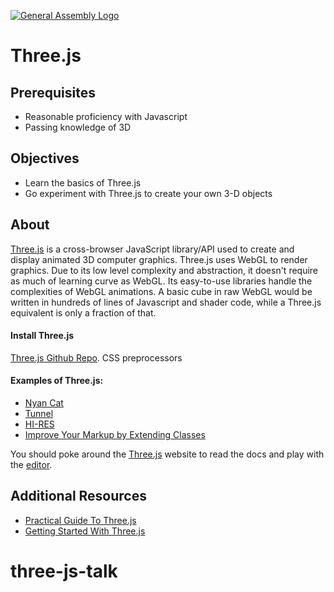 [![General Assembly Logo](https://camo.githubusercontent.com/1a91b05b8f4d44b5bbfb83abac2b0996d8e26c92/687474703a2f2f692e696d6775722e636f6d2f6b6538555354712e706e67)](https://generalassemb.ly/education/web-development-immersive)

# Three.js

## Prerequisites

-   Reasonable proficiency with Javascript
-   Passing knowledge of 3D

## Objectives

-   Learn the basics of Three.js
-   Go experiment with Three.js to create your own 3-D objects

## About

[Three.js](threejs.org) is a cross-browser JavaScript library/API used to create and display animated 3D computer graphics. Three.js uses WebGL to render graphics. Due to its low level complexity and abstraction, it doesn't require as much of learning curve as WebGL. Its easy-to-use libraries handle the complexities of WebGL animations. A basic cube in raw WebGL would be written in hundreds of lines of Javascript and shader code, while a Three.js equivalent is only a fraction of that.

#### Install Three.js

[Three.js Github Repo](https://github.com/mrdoob/three.js). CSS preprocessors

#### Examples of Three.js:

-   [Nyan Cat](http://cwacht.github.io/nyancat/)
-   [Tunnel](http://www.yeahbutisitflash.com/projects/tunnels/tunnel-1/)
-   [HI-RES](http://void.hi-res.net/)
-   [Improve Your Markup by Extending Classes](https://coderwall.com/p/wixovg/bootstrap-without-all-the-debt)

You should poke around the [Three.js](threejs.org) website to read the docs and play with the [editor](threejs.org/editor).

## Additional Resources

-   [Practical Guide To Three.js](http://www.awwwards.com/creating-3d-cube-a-practical-guide-to-three-js-with-live-demo.html)
-   [Getting Started With Three.js](https://aerotwist.com/tutorials/getting-started-with-three-js/)
# three-js-talk
